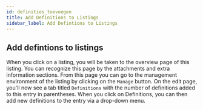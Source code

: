 ```yaml
---
id: definities_toevoegen
title: Add Definitions to Listings
sidebar_label: Add Defintions to Listings
---
```


## Add defintions to listings

When you click on a listing, you will be taken to the overview page of this listing. You can recognize this page by the attachments and extra information sections. From this page you can go to the management environment of the listing by clicking on the `Manage` button. On the edit page, you'll now see a tab titled `Definitions` with the number of definitions added to this entry in parentheses. When you click on Definitions, you can then add new definitions to the entry via a drop-down menu.
